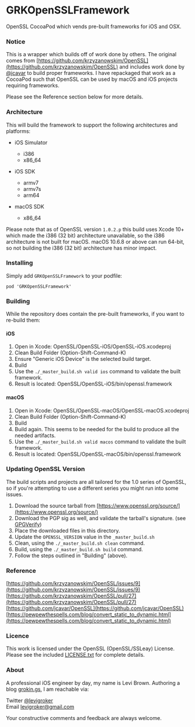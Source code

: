 GRKOpenSSLFramework
=======
OpenSSL CocoaPod which vends pre-built frameworks for iOS and OSX.

### Notice

This is a wrapper which builds off of work done by others. The original comes from 
[https://github.com/krzyzanowskim/OpenSSL](https://github.com/krzyzanowskim/OpenSSL) and 
includes work done by [@jcavar](https://github.com/jcavar/OpenSSL) to build proper
frameworks. I have repackaged that work as a CocoaPod such that OpenSSL can be used by
macOS and iOS projects requiring frameworks.

Please see the Reference section below for more details.

### Architecture

This will build the framework to support the following architectures and platforms:

* iOS Simulator
	* i386
	* x86_64

* iOS SDK
	* armv7
	* armv7s
	* arm64

* macOS SDK
	* x86_64 

Please note that as of OpenSSL version `1.0.2.p` this build uses Xcode 10+ which made the i386 (32 bit) architecture unavailable, so the i386 architecture is not built for macOS. macOS 10.6.8 or above can run 64-bit, so not building the i386 (32 bit) architecture has minor impact.

### Installing

Simply add `GRKOpenSSLFramework` to your podfile:

	pod 'GRKOpenSSLFramework'

### Building

While the repository does contain the pre-built frameworks, if you want to re-build them:

#### iOS
1. Open in Xcode: OpenSSL/OpenSSL-iOS/OpenSSL-iOS.xcodeproj
2. Clean Build Folder (Option-Shift-Command-K)
3. Ensure "Generic iOS Device" is the selected build target.
4. Build
5. Use the `./_master_build.sh valid ios` command to validate the built framework.
6. Result is located: OpenSSL/OpenSSL-iOS/bin/openssl.framework

#### macOS
1. Open in Xcode: OpenSSL/OpenSSL-macOS/OpenSSL-macOS.xcodeproj
2. Clean Build Folder (Option-Shift-Command-K)
3. Build
4. Build again. This seems to be needed for the build to produce all the needed artifacts.
5. Use the `./_master_build.sh valid macos` command to validate the built framework.
6. Result is located: OpenSSL/OpenSSL-macOS/bin/openssl.framework

### Updating OpenSSL Version

The build scripts and projects are all tailored for the 1.0 series of OpenSSL, so if you're attempting to use a different series you might run into some issues.

1. Download the source tarball from [https://www.openssl.org/source/](https://www.openssl.org/source/)
2. Download the PGP sig as well, and validate the tarball's signature. (see [GPGVerify](https://github.com/levigroker/GPGVerify))
3. Place the downloaded files in this directory.
4. Update the `OPENSSL_VERSION` value in the `_master_build.sh`
5. Clean, using the `./_master_build.sh clean` command.
6. Build, using the `./_master_build.sh build` command.
7. Follow the steps outlined in "Building" (above).

### Reference
[https://github.com/krzyzanowskim/OpenSSL/issues/9](https://github.com/krzyzanowskim/OpenSSL/issues/9)  
[https://github.com/krzyzanowskim/OpenSSL/pull/27](https://github.com/krzyzanowskim/OpenSSL/pull/27)  
[https://github.com/jcavar/OpenSSL](https://github.com/jcavar/OpenSSL)  
[https://pewpewthespells.com/blog/convert_static_to_dynamic.html](https://pewpewthespells.com/blog/convert_static_to_dynamic.html)  

### Licence
This work is licensed under the OpenSSL (OpenSSL/SSLeay) License.
Please see the included [LICENSE.txt](https://github.com/levigroker/OpenSSL/blob/master/LICENSE.txt) for complete details.

### About
A professional iOS engineer by day, my name is Levi Brown. Authoring a blog
[grokin.gs](http://grokin.gs), I am reachable via:

Twitter [@levigroker](https://twitter.com/levigroker)  
Email [levigroker@gmail.com](mailto:levigroker@gmail.com)  

Your constructive comments and feedback are always welcome.
